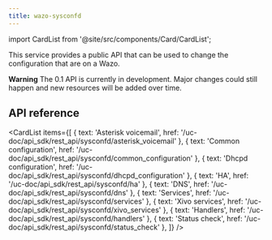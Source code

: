 ```yaml
---
title: wazo-sysconfd
---
```


import CardList from '@site/src/components/Card/CardList';

This service provides a public API that can be used to change the configuration that are on a Wazo.

**Warning** The 0.1 API is currently in development. Major changes could still happen and new
resources will be added over time.

## API reference

<CardList
  items={[
    { text: 'Asterisk voicemail', href: '/uc-doc/api_sdk/rest_api/sysconfd/asterisk_voicemail' },
    { text: 'Common configuration', href: '/uc-doc/api_sdk/rest_api/sysconfd/common_configuration' },
    { text: 'Dhcpd configuration', href: '/uc-doc/api_sdk/rest_api/sysconfd/dhcpd_configuration' },
    { text: 'HA', href: '/uc-doc/api_sdk/rest_api/sysconfd/ha' },
    { text: 'DNS', href: '/uc-doc/api_sdk/rest_api/sysconfd/dns' },
    { text: 'Services', href: '/uc-doc/api_sdk/rest_api/sysconfd/services' },
    { text: 'Xivo services', href: '/uc-doc/api_sdk/rest_api/sysconfd/xivo_services' },
    { text: 'Handlers', href: '/uc-doc/api_sdk/rest_api/sysconfd/handlers' },
    { text: 'Status check', href: '/uc-doc/api_sdk/rest_api/sysconfd/status_check' },
  ]}
/>
